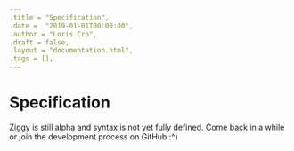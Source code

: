 ```yaml
---
.title = "Specification",
.date =  "2019-01-01T00:00:00",
.author = "Loris Cro",
.draft = false,
.layout = "documentation.html",
.tags = [],
---
```

# Specification

Ziggy is still alpha and syntax is not yet fully defined. Come back in a while or join the development process on GitHub :^)
